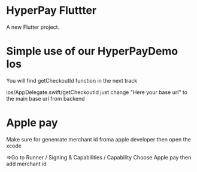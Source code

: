 # HyperPay Fluttter

A new Flutter project.

# Simple use of our HyperPayDemo Ios

You will find getCheckoutId function in the next track

ios/AppDelegate.swift/getCheckoutId
just change "Here your base url" to the main base url from backend

# Apple pay

Make sure for genenrate merchant id froma apple developer then open the xcode 

=>Go to Runner / Signing & Capabilities / Capability
Choose Apple pay then add merchant id 





